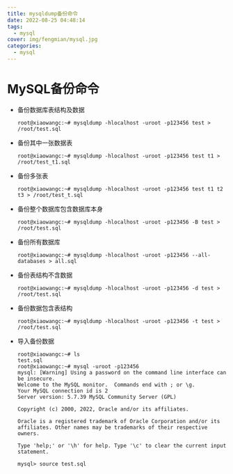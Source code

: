 ```yaml
---
title: mysqldump备份命令
date: 2022-08-25 04:48:14
tags: 
  - mysql
cover: img/fengmian/mysql.jpg
categories: 
  - mysql
---
```

# MySQL备份命令

- 备份数据库表结构及数据

  ```shell
  root@xiaowangc:~# mysqldump -hlocalhost -uroot -p123456 test > /root/test.sql
  ```

- 备份其中一张数据表

  ```shell
  root@xiaowangc:~# mysqldump -hlocalhost -uroot -p123456 test t1 > /root/test_t1.sql
  ```

- 备份多张表

  ```shell
  root@xiaowangc:~# mysqldump -hlocalhost -uroot -p123456 test t1 t2 t3 > /root/test_t.sql
  ```

- 备份整个数据库包含数据库本身

  ```shell
  root@xiaowangc:~# mysqldump -hlocalhost -uroot -p123456 -B test > /root/test.sql
  ```

- 备份所有数据库

  ```shell
  root@xiaowangc:~# mysqldump -hlocalhost -uroot -p123456 --all-databases > all.sql
  ```

- 备份表结构不含数据

  ```shell
  root@xiaowangc:~# mysqldump -hlocalhost -uroot -p123456 -d test > /root/test.sql
  ```

- 备份数据包含表结构

  ```shell
  root@xiaowangc:~# mysqldump -hlocalhost -uroot -p123456 -t test > /root/test.sql
  ```

- 导入备份数据

  ```shell
  root@xiaowangc:~# ls
  test.sql
  root@xiaowangc:~# mysql -uroot -p123456
  mysql: [Warning] Using a password on the command line interface can be insecure.
  Welcome to the MySQL monitor.  Commands end with ; or \g.
  Your MySQL connection id is 2
  Server version: 5.7.39 MySQL Community Server (GPL)
  
  Copyright (c) 2000, 2022, Oracle and/or its affiliates.
  
  Oracle is a registered trademark of Oracle Corporation and/or its
  affiliates. Other names may be trademarks of their respective
  owners.
  
  Type 'help;' or '\h' for help. Type '\c' to clear the current input statement.
  
  mysql> source test.sql
  ```

  